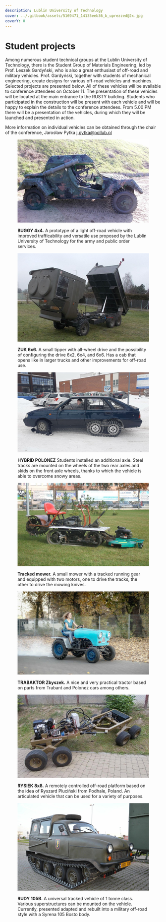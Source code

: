 ```yaml
---
description: Lublin University of Technology
cover: ../.gitbook/assets/5169471_14135eeb36_b_uprezzed@2x.jpg
coverY: 0
---
```


# Student projects

Among numerous student technical groups at the Lublin University of Technology, there is the Student Group of Materials Engineering, led by Prof. Leszek Gardyński, who is also a great enthusiast of off-road and military vehicles. Prof. Gardyński, together with students of mechanical engineering, create designs for various off-road vehicles and machines. Selected projects are presented below. All of these vehicles will be available to conference attendees on October 11. The presentation of these vehicles will be located at the main entrance to the RUSTY building. Students who participated in the construction will be present with each vehicle and will be happy to explain the details to the conference attendees. From 5.00 PM there will be a presentation of the vehicles, during which they will be launched and presented in action.

More information on individual vehicles can be obtained through the chair of the conference, Jarosław Pytka [j.pytka@pollub.pl](mailto:j.pytka@pollub.pl)

<div>

<figure><img src="../.gitbook/assets/i_buggy.jpg" alt=""><figcaption><p><strong>BUGGY 4x4.</strong> A prototype of a light off-road vehicle with improved trafficability and versatile use proposed by the Lublin University of Technology for the army and public order services.</p></figcaption></figure>

 

<figure><img src="../.gitbook/assets/i_zuk.jpg" alt=""><figcaption><p><strong>ŻUK 6x6.</strong> A small tipper with all-wheel drive and the possibility of configuring the drive 6x2, 6x4, and 6x6. Has a cab that opens like in larger trucks and other improvements for off-road use.</p></figcaption></figure>

</div>

<div>

<figure><img src="../.gitbook/assets/i_polonez.jpg" alt=""><figcaption><p><strong>HYBRID POLONEZ</strong> Students installed an additional axle. Steel tracks are mounted on the wheels of the two rear axles and skids on the front axle wheels, thanks to which the vehicle is able to overcome snowy areas.</p></figcaption></figure>

 

<figure><img src="../.gitbook/assets/i_mower.jpg" alt=""><figcaption><p><strong>Tracked mower.</strong> A small mower with a tracked running gear and equipped with two motors, one to drive the tracks, the other to drive the mowing knives.</p></figcaption></figure>

</div>

<div>

<figure><img src="../.gitbook/assets/i_trabaktor.jpg" alt=""><figcaption><p><strong>TRABAKTOR Zbyszek.</strong> A nice and very practical tractor based on parts from Trabant and Polonez cars among others.</p></figcaption></figure>

 

<figure><img src="../.gitbook/assets/i_rysiek.jpg" alt=""><figcaption><p><strong>RYSIEK 8x8.</strong> A remotely controlled off-road platform based on the idea of ​​Ryszard Pluciński from Podhale, Poland. An articulated vehicle that can be used for a variety of purposes.</p></figcaption></figure>

</div>

<figure><img src="../.gitbook/assets/i_rudy.jpg" alt=""><figcaption><p><strong>RUDY 105B.</strong> A ​​universal tracked vehicle of 1 tonne class. Various superstructures can be mounted on the vehicle. Currently, presented adapted and rebuilt into a military off-road style with a Syrena 105 Bosto body.</p></figcaption></figure>
